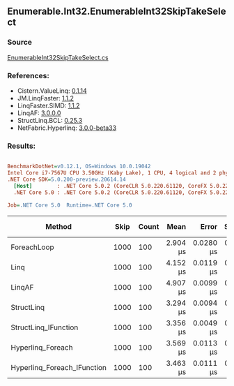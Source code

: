 ﻿## Enumerable.Int32.EnumerableInt32SkipTakeSelect

### Source
[EnumerableInt32SkipTakeSelect.cs](../LinqBenchmarks/Enumerable/Int32/EnumerableInt32SkipTakeSelect.cs)

### References:
- Cistern.ValueLinq: [0.1.14](https://www.nuget.org/packages/Cistern.ValueLinq/0.1.14)
- JM.LinqFaster: [1.1.2](https://www.nuget.org/packages/JM.LinqFaster/1.1.2)
- LinqFaster.SIMD: [1.1.2](https://www.nuget.org/packages/LinqFaster.SIMD/1.0.3)
- LinqAF: [3.0.0.0](https://www.nuget.org/packages/LinqAF/3.0.0.0)
- StructLinq.BCL: [0.25.3](https://www.nuget.org/packages/StructLinq.BCL/0.25.3)
- NetFabric.Hyperlinq: [3.0.0-beta33](https://www.nuget.org/packages/NetFabric.Hyperlinq/3.0.0-beta33)

### Results:
``` ini

BenchmarkDotNet=v0.12.1, OS=Windows 10.0.19042
Intel Core i7-7567U CPU 3.50GHz (Kaby Lake), 1 CPU, 4 logical and 2 physical cores
.NET Core SDK=5.0.200-preview.20614.14
  [Host]        : .NET Core 5.0.2 (CoreCLR 5.0.220.61120, CoreFX 5.0.220.61120), X64 RyuJIT
  .NET Core 5.0 : .NET Core 5.0.2 (CoreCLR 5.0.220.61120, CoreFX 5.0.220.61120), X64 RyuJIT

Job=.NET Core 5.0  Runtime=.NET Core 5.0  

```
|                      Method | Skip | Count |     Mean |     Error |    StdDev | Ratio |  Gen 0 | Gen 1 | Gen 2 | Allocated |
|---------------------------- |----- |------ |---------:|----------:|----------:|------:|-------:|------:|------:|----------:|
|                 ForeachLoop | 1000 |   100 | 2.904 μs | 0.0280 μs | 0.0262 μs |  1.00 | 0.0191 |     - |     - |      40 B |
|                        Linq | 1000 |   100 | 4.152 μs | 0.0119 μs | 0.0106 μs |  1.43 | 0.0992 |     - |     - |     208 B |
|                      LinqAF | 1000 |   100 | 4.907 μs | 0.0099 μs | 0.0082 μs |  1.69 | 0.0153 |     - |     - |      40 B |
|                  StructLinq | 1000 |   100 | 3.294 μs | 0.0094 μs | 0.0088 μs |  1.13 | 0.0610 |     - |     - |     128 B |
|        StructLinq_IFunction | 1000 |   100 | 3.356 μs | 0.0049 μs | 0.0041 μs |  1.16 | 0.0191 |     - |     - |      40 B |
|           Hyperlinq_Foreach | 1000 |   100 | 3.569 μs | 0.0113 μs | 0.0089 μs |  1.23 | 0.0191 |     - |     - |      40 B |
| Hyperlinq_Foreach_IFunction | 1000 |   100 | 3.463 μs | 0.0111 μs | 0.0098 μs |  1.19 | 0.0191 |     - |     - |      40 B |
